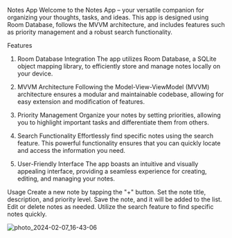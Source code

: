 Notes App
Welcome to the Notes App – your versatile companion for organizing your thoughts, tasks, and ideas. This app is designed using Room Database, follows the MVVM architecture, and includes features such as priority management and a robust search functionality.

Features
1. Room Database Integration
The app utilizes Room Database, a SQLite object mapping library, to efficiently store and manage notes locally on your device.

2. MVVM Architecture
Following the Model-View-ViewModel (MVVM) architecture ensures a modular and maintainable codebase, allowing for easy extension and modification of features.

3. Priority Management
Organize your notes by setting priorities, allowing you to highlight important tasks and differentiate them from others.

4. Search Functionality
Effortlessly find specific notes using the search feature. This powerful functionality ensures that you can quickly locate and access the information you need.

5. User-Friendly Interface
The app boasts an intuitive and visually appealing interface, providing a seamless experience for creating, editing, and managing your notes.

Usage
Create a new note by tapping the "+" button.
Set the note title, description, and priority level.
Save the note, and it will be added to the list.
Edit or delete notes as needed.
Utilize the search feature to find specific notes quickly.

![photo_2024-02-07_16-43-06](https://github.com/Shivam-Jha1/Notes-App/assets/101012598/be9ee355-97db-4570-882d-42642f0e3a1a)
